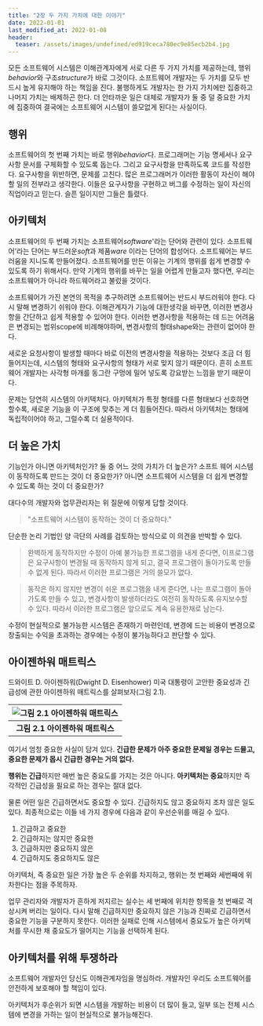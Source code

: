 ```yaml
---
title: "2장 두 가지 가치에 대한 이야기"
date: 2022-01-01
last_modified_at: 2022-01-08
header:
  teaser: /assets/images/undefined/ed919ceca780ec9e85ecb2b4.jpg
---
```


모든 소프트웨어 시스템은 이해관계자에게 서로 다른 두 가지 가치를 제공하는데, 행위*behavior*와 구조*structure*가 바로 그것이다. 소프트웨어 개발자는 두 가치를 모두 반드시 높게 유지해야 하는 책임을 진다. 불행하게도 개발자는 한 가지 가치에만 집중하고 나머지 가치는 배제하곤 한다. 더 안타까운 일은 대체로 개발자가 둘 중 덜 중요한 가치에 집중하여 결국에는 소프트웨어 시스템이 쓸모없게 된다는 사실이다.

## 행위

소프트웨어의 첫 번째 가치는 바로 행위*behavior*다. 프로그래머는 기능 명세서나 요구사항 문서를 구체화할 수 있도록 돕는다. 그리고 요구사항을 만족하도록 코드를 작성한다. 요구사항을 위반하면, 문제를 고친다. 많은 프로그래머가 이러한 활동이 자신이 해야 할 일의 전부라고 생각한다. 이들은 요구사항을 구현하고 버그를 수정하는 일이 자신의 직업이라고 믿는다. 슬픈 일이지만 그들은 틀렸다.

## 아키텍처

소프트웨어의 두 번째 가치는 소프트웨어*software*'라는 단어와 관련이 있다. 소프트웨어'라는 단어는 부드러운*soft*과 제품*ware* 이라는 단어의 합성어다. 소프트웨어는 부드러움을 지니도록 만들어졌다. 소프트웨어를 만든 이유는 기계의 행위를 쉽게 변경할 수 있도록 하기 위해서다. 만약 기계의 행위를 바꾸는 일을 어렵게 만들고자 했다면, 우리는 소프트웨어가 아니라 하드웨어라고 불렀을 것이다.

소프트웨어가 가진 본연의 목적을 추구하려면 소프트웨어는 반드시 부드러워야 한다. 다시 말해 변경하기 쉬워야 한다. 이해관계자가 기능에 대한생각을 바꾸면, 이러한 변경사항을 간단하고 쉽게 적용할 수 있어야 한다. 이러한 변경사항을 적용하는 데 드는 어려움은 변경되는 범위scope에 비례해야하며, 변경사항의 형태shape와는 관련이 없어야 한다.

새로운 요청사항이 발생할 때마다 바로 이전의 변경사항을 적용하는 것보다 조금 더 힘들어지는데, 시스템의 형태와 요구사항의 형태가 서로 맞지 않기 때문이다. 흔히 소프트웨어 개발자는 사각형 마개를 동그란 구멍에 밀어 넣도록 강요받는 느낌을 받기 때문이다.

문제는 당연히 시스템의 아키텍처다. 아키텍처가 특정 형태를 다른 형태보다 선호하면 할수록, 새로운 기능을 이 구조에 맞추는 게 더 힘들어진다. 따라서 아키텍처는 형태에 독립적이어야 하고, 그럴수록 더 실용적이다.

## 더 높은 가치

기능인가 아니면 아키텍처인가? 둘 중 어느 것의 가치가 더 높은가? 소프트 웨어 시스템이 동작하도록 만드는 것이 더 중요한가? 아니면 소프트웨어 시스템을 더 쉽게 변경할 수 있도록 하는 것이 더 중요한가?

대다수의 개발자와 업무관리자는 위 질문에 이렇게 답할 것이다.

> "소프트웨어 시스템이 동작하는 것이 더 중요하다."

단순한 논리 기법인 양 극단의 사례를 검토하는 방식으로 이 의견을 반박할 수 있다.

> 완벽하게 동작하지만 수정이 아예 불가능한 프로그램을 내게 준다면, 이프로그램은 요구사항이 변경될 때 동작하지 않게 되고, 결국 프로그램이 돌아가도록 만들 수 없게 된다. 따라서 이러한 프로그램은 거의 쓸모가 없다.

> 동작은 하지 않지만 변경이 쉬운 프로그램을 내게 준다면, 나는 프로그램이 돌아가도록 만들 수 있고, 변경사항이 발생하더라도 여전히 동작하도록 유지보수할 수 있다. 따라서 이러한 프로그램은 앞으로도 계속 유용한채로 남는다.

수정이 현실적으로 불가능한 시스템은 존재하기 마련인데, 변경에 드는 비용이 변경으로 창출되는 수익을 초과하는 경우에는 수정이 불가능하다고 판단할 수 있다.

## 아이젠하워 매트릭스

드와이트 D. 아이젠하워(Dwight D. Eisenhower) 미국 대통령이 고안한 중요성과 긴급성에 관한 아이젠하워 매트릭스를 살펴보자(그림 2.1).

| ![그림 2.1 아이젠하워 매트릭스](https://uchanlee.dev/static/abf5991c82ab356e216646c1d793dd9f/0a47e/image-2.1.png) | 
|:--:| 
| **그림 2.1 아이젠하워 매트릭스** |

여기서 엄청 중요한 사실이 담겨 있다. **긴급한 문제가 아주 중요한 문제일 경우는 드믈고, 중요한 문제가 몹시 긴급한 경우는 거의 없다.**

**행위는 긴급**하지만 매번 높은 중요도를 가지는 것은 아니다. **아키텍처는 중요**하지만 즉각적인 긴급성을 필요로 하는 경우는 절대 없다.

물론 어떤 일은 긴급하면서도 중요할 수 있다. 긴급하지도 않고 중요하지 조차 않은 일도 있다. 최종적으로는 이들 네 가지 경우에 다음과 같이 우선순위를 매길 수 있다.

1. 긴급하고 중요한
1. 긴급하지는 않지만 중요한
1. 긴급하지만 중요하지 않은
1. 긴급하지도 중요하지도 않은

아키텍처, 즉 중요한 일은 가장 높은 두 순위를 차지하고, 행위는 첫 번째와 세번째에 위차한다는 점을 주목하자.

업무 관리자와 개발자가 흔하게 저지르는 실수는 세 번째에 위치한 항목을 첫 번째로 격상시켜 버리는 일이다. 다시 말해 긴급하지만 중요하지 않은 기능과 진짜로 긴급하면서 중요한 기능을 구분하지 못한다. 이러한 실패로 인해 시스템에서 중요도가 높은 아키텍처를 무시한 채 중요도가 떨어지는 기능을 선택하게 된다.

## 아키텍처를 위해 투쟁하라

소프트웨어 개발자인 당신도 이해관계자임을 명심하라. 개발자인 우리도 소프트웨어를 안전하게 보호해야 할 책임이 있다.

아키텍처가 후순위가 되면 시스템을 개발하는 비용이 더 많이 들고, 일부 또는 전체 시스템에 변경을 가하는 일이 현실적으로 불가능해진다.
